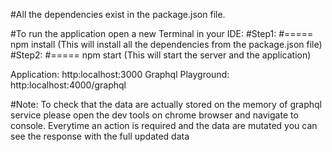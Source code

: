 #All the dependencies exist in the package.json file.

#To run the application open a new Terminal in your IDE:
#Step1:
#===== npm install (This will install all the dependencies from the package.json file)
#Step2:
#===== npm start (This will start the server and the application)

Application: http:localhost:3000
Graphql Playground: http:localhost:4000/graphql 

#Note: To check that the data are actually stored on the memory of graphql service please open the dev tools on chrome browser and navigate to console. Everytime an action is required and the data are mutated you can see the response with the full updated data